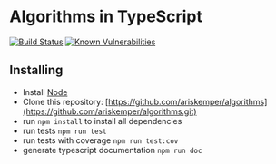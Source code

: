 Algorithms in TypeScript
=====================================
[![Build Status](https://app.travis-ci.com/ariskemper/algorithms.svg?branch=main)](https://app.travis-ci.com/ariskemper/algorithms)
[![Known Vulnerabilities](https://snyk.io/test/github/ariskemper/algorithms/badge.svg)](https://snyk.io/test/github/ariskemper/algorithms)

## Installing
* Install [Node](https://nodejs.org)
* Clone this repository: [https://github.com/ariskemper/algorithms](https://github.com/ariskemper/algorithms.git)
* run `npm install` to install all dependencies
* run tests `npm run test`
* run tests with coverage `npm run test:cov`
* generate typescript documentation `npm run doc`
